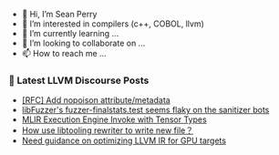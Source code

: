 - 👋 Hi, I’m Sean Perry
- 👀 I’m interested in compilers (c++, COBOL, llvm)
- 🌱 I’m currently learning ...
- 💞️ I’m looking to collaborate on ...
- 📫 How to reach me ...

<!---
s66perry/s66perry is a ✨ special ✨ repository because its `README.md` (this file) appears on your GitHub profile.
You can click the Preview link to take a look at your changes.
--->
### 📕 Latest LLVM Discourse Posts

<!-- DISCOURSE-LLVM:START -->
- [[RFC] Add nopoison attribute/metadata](https://discourse.llvm.org/t/rfc-add-nopoison-attribute-metadata/79833#post_4)
- [libFuzzer&#39;s fuzzer-finalstats.test seems flaky on the sanitizer bots](https://discourse.llvm.org/t/libfuzzers-fuzzer-finalstats-test-seems-flaky-on-the-sanitizer-bots/79836#post_2)
- [MLIR Execution Engine Invoke with Tensor Types](https://discourse.llvm.org/t/mlir-execution-engine-invoke-with-tensor-types/79789#post_4)
- [How use libtooling rewriter to write new file？](https://discourse.llvm.org/t/how-use-libtooling-rewriter-to-write-new-file/79840#post_1)
- [Need guidance on optimizing LLVM IR for GPU targets](https://discourse.llvm.org/t/need-guidance-on-optimizing-llvm-ir-for-gpu-targets/79831#post_2)
<!-- DISCOURSE-LLVM:END -->
